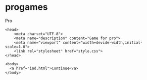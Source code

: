 # progames
Pro

<html>

    <head>
        <meta charset="UTF-8">
        <meta name="description" content="Game for pro">
        <meta name="viewport" content="width=devide-width,initial-scale=1.0">
        <link rel="stylesheet" href="style.css">
    </head>

    <body>
      <a href="ind.html">Continue</a>
    </body>
    
</html>
